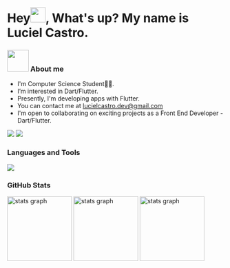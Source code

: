 <h1>Hey<img src="https://media.giphy.com/media/hvRJCLFzcasrR4ia7z/giphy.gif" width="35">, What's up? My name is Luciel Castro.</h1>

### <img src = "https://user-images.githubusercontent.com/63050133/156777293-72a6e681-2582-4a9d-ad92-09d1181d47c7.gif" width = 50px height = 50px> About me 

- I'm Computer Science Student👨‍💻.<br>
- I’m interested in Dart/Flutter.<br>
- Presently, I'm developing apps with Flutter.
- You can contact me at lucielcastro.dev@gmail.com
- I'm open to collaborating on exciting projects as a Front End Developer - Dart/Flutter.


<div align="left">
<a href="https://www.github.com/lucielcastro" target="_blank" rel="noreferrer"><img
src="https://img.shields.io/github/followers/lucielcastro?logo=github&style=for-the-badge&color=0891b2&labelColor=1c1917" /></a> <a href="https://www.github.com/lucielcastro" target="_blank" rel="noreferrer"><img
src="https://img.shields.io/github/stars/lucielcastro?logo=github&style=for-the-badge&color=0891b2&labelColor=1c1917" /></a>
</div>

### Languages and Tools

<p align="left">
<div align="left">
  <a href="#">
    <img src="https://skillicons.dev/icons?i=dart,flutter,python,flask,sqlite,firebase,figma,vscode,git,github&theme=dark" />
  </a>
</div>

### GitHub Stats

<div align="left">
  <img src="https://github-readme-stats.vercel.app/api?username=lucielcastro&theme=tokyonight&hide_border=false&include_all_commits=true&count_private=true" height="150" alt="stats graph"/>
  <img src="https://github-readme-streak-stats.herokuapp.com/?user=lucielcastro&theme=tokyonight&hide_border=false" height="150" alt="stats graph"  />
  <img src = "https://github-readme-stats.vercel.app/api/top-langs/?username=lucielcastro&layout=compact&langs_count=6&theme=tokyonight" height="150" alt="stats graph" />
</div>
</p>

